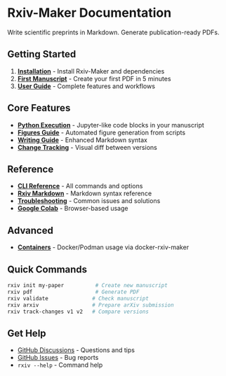 # Rxiv-Maker Documentation

Write scientific preprints in Markdown. Generate publication-ready PDFs.

## Getting Started

1. **[Installation](installation.md)** - Install Rxiv-Maker and dependencies
2. **[First Manuscript](first-manuscript.md)** - Create your first PDF in 5 minutes
3. **[User Guide](user_guide.md)** - Complete features and workflows

## Core Features

- **[Python Execution](python-execution-guide.md)** - Jupyter-like code blocks in your manuscript
- **[Figures Guide](figures-guide.md)** - Automated figure generation from scripts
- **[Writing Guide](writing-guide.md)** - Enhanced Markdown syntax
- **[Change Tracking](change-tracking.md)** - Visual diff between versions

## Reference

- **[CLI Reference](cli-reference.md)** - All commands and options
- **[Rxiv Markdown](rxiv-markdown.md)** - Markdown syntax reference
- **[Troubleshooting](troubleshooting.md)** - Common issues and solutions
- **[Google Colab](google_colab.md)** - Browser-based usage

## Advanced

- **[Containers](containers.md)** - Docker/Podman usage via docker-rxiv-maker

## Quick Commands

```bash
rxiv init my-paper          # Create new manuscript
rxiv pdf                    # Generate PDF
rxiv validate              # Check manuscript
rxiv arxiv                 # Prepare arXiv submission
rxiv track-changes v1 v2   # Compare versions
```

## Get Help

- [GitHub Discussions](https://github.com/henriqueslab/rxiv-maker/discussions) - Questions and tips
- [GitHub Issues](https://github.com/henriqueslab/rxiv-maker/issues) - Bug reports
- `rxiv --help` - Command help